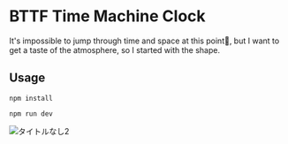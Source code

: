 # BTTF Time Machine Clock

It's impossible to jump through time and space at this point🥺, but I want to get a taste of the atmosphere, so I started with the shape.

## Usage
`npm install`

`npm run dev`

![タイトルなし2](https://github.com/CAT5NEKO/BTTFclock/assets/111590457/5ef9adab-665f-4af2-baf3-bc64ffb8b325)
